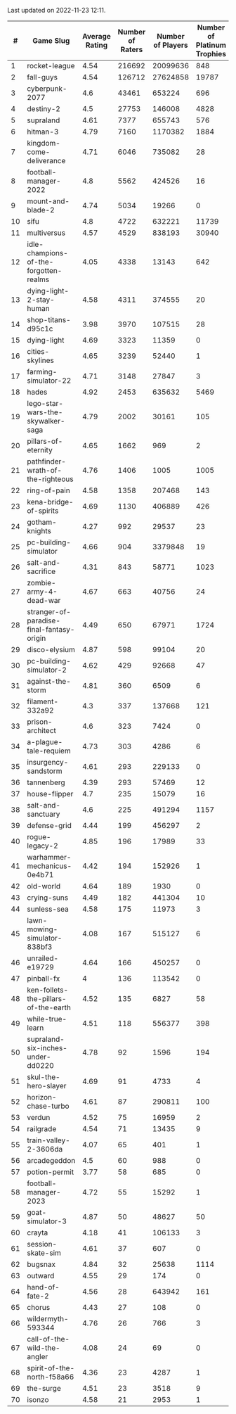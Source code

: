 Last updated on 2022-11-23 12:11.


|#|Game Slug|Average Rating|Number of Raters|Number of Players|Number of Platinum Trophies|Max Rarity (%)|
|---|---|---|---|---|---|---|
|1|rocket-league|4.54|216692|20099636|848|75|
|2|fall-guys|4.54|126712|27624858|19787|4|
|3|cyberpunk-2077|4.6|43461|653224|696|62|
|4|destiny-2|4.5|27753|146008|4828|95|
|5|supraland|4.61|7377|655743|576|99|
|6|hitman-3|4.79|7160|1170382|1884|48|
|7|kingdom-come-deliverance|4.71|6046|735082|28|30|
|8|football-manager-2022|4.8|5562|424526|16|49|
|9|mount-and-blade-2|4.74|5034|19266|0|5|
|10|sifu|4.8|4722|632221|11739|96|
|11|multiversus|4.57|4529|838193|30940|78|
|12|idle-champions-of-the-forgotten-realms|4.05|4338|13143|642|9|
|13|dying-light-2-stay-human|4.58|4311|374555|20|0.6|
|14|shop-titans-d95c1c|3.98|3970|107515|28|98|
|15|dying-light|4.69|3323|11359|0|97|
|16|cities-skylines|4.65|3239|52440|1|75|
|17|farming-simulator-22|4.71|3148|27847|3|80|
|18|hades|4.92|2453|635632|5469|89|
|19|lego-star-wars-the-skywalker-saga|4.79|2002|30161|105|98|
|20|pillars-of-eternity|4.65|1662|969|2|80|
|21|pathfinder-wrath-of-the-righteous|4.76|1406|1005|1005|39|
|22|ring-of-pain|4.58|1358|207468|143|96|
|23|kena-bridge-of-spirits|4.69|1130|406889|426|94|
|24|gotham-knights|4.27|992|29537|23|34|
|25|pc-building-simulator|4.66|904|3379848|19|48|
|26|salt-and-sacrifice|4.31|843|58771|1023|91|
|27|zombie-army-4-dead-war|4.67|663|40756|24|66|
|28|stranger-of-paradise-final-fantasy-origin|4.49|650|67971|1724|98|
|29|disco-elysium|4.87|598|99104|20|28|
|30|pc-building-simulator-2|4.62|429|92668|47|75|
|31|against-the-storm|4.81|360|6509|6|26|
|32|filament-332a92|4.3|337|137668|121|93|
|33|prison-architect|4.6|323|7424|0|39|
|34|a-plague-tale-requiem|4.73|303|4286|6|92|
|35|insurgency-sandstorm|4.61|293|229133|0|6|
|36|tannenberg|4.39|293|57469|12|85|
|37|house-flipper|4.7|235|15079|16|93|
|38|salt-and-sanctuary|4.6|225|491294|1157|83|
|39|defense-grid|4.44|199|456297|2|80|
|40|rogue-legacy-2|4.85|196|17989|33|0.8|
|41|warhammer-mechanicus-0e4b71|4.42|194|152926|1|24|
|42|old-world|4.64|189|1930|0|86|
|43|crying-suns|4.49|182|441304|10|65|
|44|sunless-sea|4.58|175|11973|3|37|
|45|lawn-mowing-simulator-838bf3|4.08|167|515127|6|88|
|46|unrailed-e19729|4.64|166|450257|0|3|
|47|pinball-fx|4|136|113542|0|86|
|48|ken-follets-the-pillars-of-the-earth|4.52|135|6827|58|49|
|49|while-true-learn|4.51|118|556377|398|93|
|50|supraland-six-inches-under-dd0220|4.78|92|1596|194|99|
|51|skul-the-hero-slayer|4.69|91|4733|4|96|
|52|horizon-chase-turbo|4.61|87|290811|100|83|
|53|verdun|4.52|75|16959|2|72|
|54|railgrade|4.54|71|13435|9|98|
|55|train-valley-2-3606da|4.07|65|401|1|88|
|56|arcadegeddon|4.5|60|988|0|94|
|57|potion-permit|3.77|58|685|0|98|
|58|football-manager-2023|4.72|55|15292|1|80|
|59|goat-simulator-3|4.87|50|48627|50|90|
|60|crayta|4.18|41|106133|3|23|
|61|session-skate-sim|4.61|37|607|0|27|
|62|bugsnax|4.84|32|25638|1114|97|
|63|outward|4.55|29|174|0|82|
|64|hand-of-fate-2|4.56|28|643942|161|72|
|65|chorus|4.43|27|108|0|86|
|66|wildermyth-593344|4.76|26|766|3|0.4|
|67|call-of-the-wild-the-angler|4.08|24|69|0|96|
|68|spirit-of-the-north-f58a66|4.36|23|4287|1|58|
|69|the-surge|4.51|23|3518|9|94|
|70|isonzo|4.58|21|2953|1|61|
